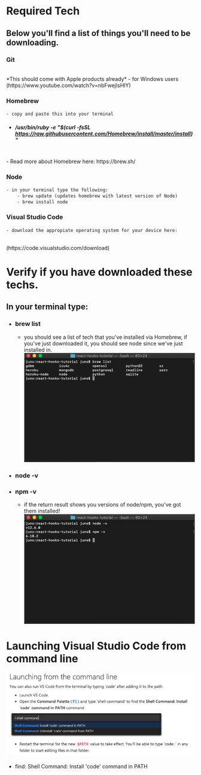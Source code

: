 # Required Tech 

## Below you'll find a list of things you'll need to be downloading. 

### Git 
<br/>
    *This should come with Apple products already*
    - for Windows users (https://www.youtube.com/watch?v=nbFwejIsHlY)

### Homebrew <br/>
    - copy and paste this into your terminal
- ##### /usr/bin/ruby -e "$(curl -fsSL https://raw.githubusercontent.com/Homebrew/install/master/install)"
<br/>
    - Read more about Homebrew here: https://brew.sh/

### Node <br/>
    - in your terminal type the following: 
        - brew update (updates homebrew with latest version of Node)
        - brew install node 

### Visual Studio Code <br/>
    - download the appropiate operating system for your device here: 
<br/>
    (https://code.visualstudio.com/download)

# Verify if you have downloaded these techs. 
## In your terminal type: 
- ### brew list <br/>
    - you should see a list of tech that you've installed via Homebrew, if you've just downloaded it, you should see node since we've just installed in. <br/>
![brew-list](brew-list.png)

- ### node -v <br/>
- ### npm -v <br/>
    - if the return result shows you versions of node/npm, you've got them installed! <br/>
![node-npm](node-npm.png)

# Launching Visual Studio Code from command line
![VSC-cmd-line](VSC.png)
- find: Shell Command: Install 'code' command in PATH

